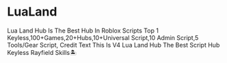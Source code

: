 # LuaLand
Lua Land Hub Is The Best Hub In Roblox Scripts Top 1 Keyless,100+Games,20+Hubs,10+Universal Script,10 Admin Script,5 Tools/Gear Script, Credit Text This Is V4 Lua Land Hub The Best Script Hub Keyless Rayfield Skills🏝️
